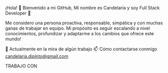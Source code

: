 ¡Hola! 👋 Bienvenido a mi GitHub, Mi nombre es Candelaria y soy Full Stack Developer 🚀

Me considero una persona proactiva, responsable, simpática y con muchas ganas de trabajar en equipo.
Mi propósito es seguir escalando a nivel conocimientos, profundizar y adaptarme a los cambios que ofrece
este mundo!

🔭 Actualmente en la mira de algún trabajo
📫 Cómo contactarse conmigo candelaria.dipinto@gmail.com

TRABAJO CON
 

